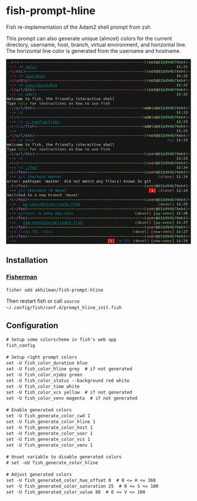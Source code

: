 # fish-prompt-hline

Fish re-implementation of the Adam2 shell prompt from zsh

This prompt can also generate unique (almost) colors for the current directory,
username, host, branch, virtual environment, and horizontal line.
The horizontal line color is generated from the username and hostname.

![Screenshot](screenshot.png)

## Installation

### [Fisherman](https://github.com/fisherman/fisherman)

    fisher add akhilman/fish-prompt-hline

Then restart fish or call `source ~/.config/fish/conf.d/prompt_hline_init.fish`

## Configuration

```fish
# Setup some colorscheme in fish's web app
fish_config

# Setup right prompt colors
set -U fish_color_duration blue
set -U fish_color_hline grey  # if not generated
set -U fish_color_njobs green
set -U fish_color_status --background red white
set -U fish_color_time white
set -U fish_color_vcs yellow  # if not generated
set -U fish_color_venv magenta  # if not generated

# Enable generated colors
set -U fish_generate_color_cwd 1
set -U fish_generate_color_hline 1
set -U fish_generate_color_host 1
set -U fish_generate_color_user 1
set -U fish_generate_color_vcs 1
set -U fish_generate_color_venv 1

# Unset variable to disable generated colors
# set -eU fish_generate_color_hline

# Adjust generated colors
set -U fish_generated_color_hue_offset 0  # 0 <= H <= 360
set -U fish_generated_color_saturation 25  # 0 <= S <= 100
set -U fish_generated_color_value 80  # 0 <= V <= 100
```
